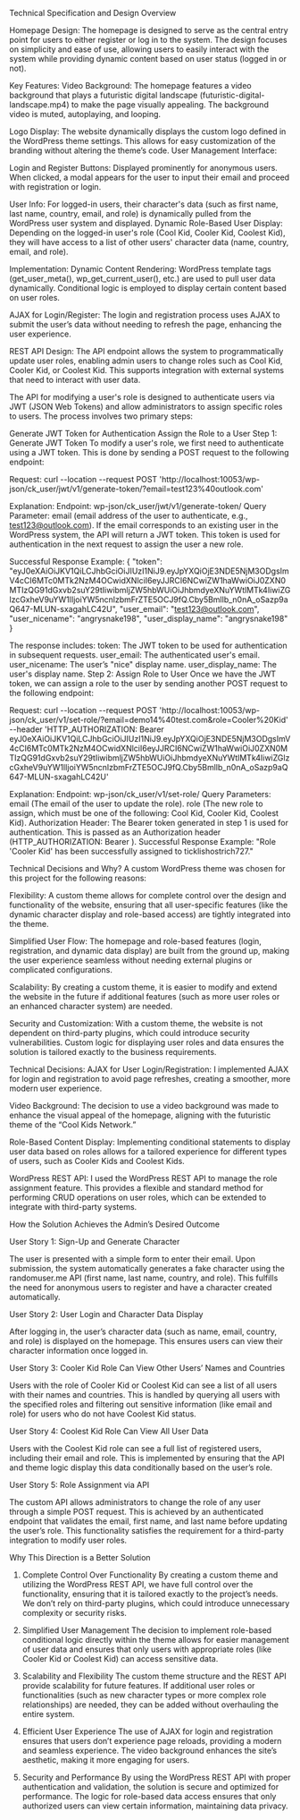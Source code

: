 Technical Specification and Design Overview

Homepage Design:
The homepage is designed to serve as the central entry point for users to either register or log in to the system. The design focuses on simplicity and ease of use, allowing users to easily interact with the system while providing dynamic content based on user status (logged in or not).

Key Features:
Video Background: The homepage features a video background that plays a futuristic digital landscape (futuristic-digital-landscape.mp4) to make the page visually appealing. The background video is muted, autoplaying, and looping.

Logo Display: The website dynamically displays the custom logo defined in the WordPress theme settings. This allows for easy customization of the branding without altering the theme’s code.
User Management Interface:

Login and Register Buttons: Displayed prominently for anonymous users. When clicked, a modal appears for the user to input their email and proceed with registration or login.

User Info: For logged-in users, their character's data (such as first name, last name, country, email, and role) is dynamically pulled from the WordPress user system and displayed.
Dynamic Role-Based User Display: Depending on the logged-in user's role (Cool Kid, Cooler Kid, Coolest Kid), they will have access to a list of other users' character data (name, country, email, and role).

Implementation:
Dynamic Content Rendering: WordPress template tags (get_user_meta(), wp_get_current_user(), etc.) are used to pull user data dynamically. Conditional logic is employed to display certain content based on user roles.

AJAX for Login/Register: The login and registration process uses AJAX to submit the user’s data without needing to refresh the page, enhancing the user experience.

REST API Design:
The API endpoint allows the system to programmatically update user roles, enabling admin users to change roles such as Cool Kid, Cooler Kid, or Coolest Kid. This supports integration with external systems that need to interact with user data.

The API for modifying a user's role is designed to authenticate users via JWT (JSON Web Tokens) and allow administrators to assign specific roles to users. The process involves two primary steps:

Generate JWT Token for Authentication
Assign the Role to a User
Step 1: Generate JWT Token
To modify a user's role, we first need to authenticate using a JWT token. This is done by sending a POST request to the following endpoint:

Request: curl --location --request POST 'http://localhost:10053/wp-json/ck_user/jwt/v1/generate-token/?email=test123%40outlook.com'

Explanation:
Endpoint: wp-json/ck_user/jwt/v1/generate-token/
Query Parameter: email (email address of the user to authenticate, e.g., test123@outlook.com).
If the email corresponds to an existing user in the WordPress system, the API will return a JWT token. This token is used for authentication in the next request to assign the user a new role.

Successful Response Example:
{
    "token": "eyJ0eXAiOiJKV1QiLCJhbGciOiJIUzI1NiJ9.eyJpYXQiOjE3NDE5NjM3ODgsImV4cCI6MTc0MTk2NzM4OCwidXNlciI6eyJJRCI6NCwiZW1haWwiOiJ0ZXN0MTIzQG91dGxvb2suY29tIiwibmljZW5hbWUiOiJhbmdyeXNuYWtlMTk4IiwiZGlzcGxheV9uYW1lIjoiYW5ncnlzbmFrZTE5OCJ9fQ.Cby5Bmllb_n0nA_oSazp9aQ647-MLUN-sxagahLC42U",
    "user_email": "test123@outlook.com",
    "user_nicename": "angrysnake198",
    "user_display_name": "angrysnake198"
}

The response includes:
token: The JWT token to be used for authentication in subsequent requests.
user_email: The authenticated user's email.
user_nicename: The user’s "nice" display name.
user_display_name: The user's display name.
Step 2: Assign Role to User
Once we have the JWT token, we can assign a role to the user by sending another POST request to the following endpoint:

Request:
curl --location --request POST 'http://localhost:10053/wp-json/ck_user/v1/set-role/?email=demo14%40test.com&role=Cooler%20Kid' \
--header 'HTTP_AUTHORIZATION: Bearer eyJ0eXAiOiJKV1QiLCJhbGciOiJIUzI1NiJ9.eyJpYXQiOjE3NDE5NjM3ODgsImV4cCI6MTc0MTk2NzM4OCwidXNlciI6eyJJRCI6NCwiZW1haWwiOiJ0ZXN0MTIzQG91dGxvb2suY29tIiwibmljZW5hbWUiOiJhbmdyeXNuYWtlMTk4IiwiZGlzcGxheV9uYW1lIjoiYW5ncnlzbmFrZTE5OCJ9fQ.Cby5Bmllb_n0nA_oSazp9aQ647-MLUN-sxagahLC42U'

Explanation:
Endpoint: wp-json/ck_user/v1/set-role/
Query Parameters:
email (The email of the user to update the role).
role (The new role to assign, which must be one of the following: Cool Kid, Cooler Kid, Coolest Kid).
Authorization Header: The Bearer token generated in step 1 is used for authentication. This is passed as an Authorization header (HTTP_AUTHORIZATION: Bearer <token>).
Successful Response Example:
"Role 'Cooler Kid' has been successfully assigned to ticklishostrich727."


Technical Decisions and Why?
A custom WordPress theme was chosen for this project for the following reasons:

Flexibility: A custom theme allows for complete control over the design and functionality of the website, ensuring that all user-specific features (like the dynamic character display and role-based access) are tightly integrated into the theme.

Simplified User Flow: The homepage and role-based features (login, registration, and dynamic data display) are built from the ground up, making the user experience seamless without needing external plugins or complicated configurations.

Scalability: By creating a custom theme, it is easier to modify and extend the website in the future if additional features (such as more user roles or an enhanced character system) are needed.

Security and Customization: With a custom theme, the website is not dependent on third-party plugins, which could introduce security vulnerabilities. Custom logic for displaying user roles and data ensures the solution is tailored exactly to the business requirements.

Technical Decisions:
AJAX for User Login/Registration: I implemented AJAX for login and registration to avoid page refreshes, creating a smoother, more modern user experience.

Video Background: The decision to use a video background was made to enhance the visual appeal of the homepage, aligning with the futuristic theme of the “Cool Kids Network.”

Role-Based Content Display: Implementing conditional statements to display user data based on roles allows for a tailored experience for different types of users, such as Cooler Kids and Coolest Kids.

WordPress REST API: I used the WordPress REST API to manage the role assignment feature. This provides a flexible and standard method for performing CRUD operations on user roles, which can be extended to integrate with third-party systems.

How the Solution Achieves the Admin’s Desired Outcome

User Story 1: Sign-Up and Generate Character

The user is presented with a simple form to enter their email. Upon submission, the system automatically generates a fake character using the randomuser.me API (first name, last name, country, and role). This fulfills the need for anonymous users to register and have a character created automatically.

User Story 2: User Login and Character Data Display

After logging in, the user’s character data (such as name, email, country, and role) is displayed on the homepage. This ensures users can view their character information once logged in.

User Story 3: Cooler Kid Role Can View Other Users’ Names and Countries

Users with the role of Cooler Kid or Coolest Kid can see a list of all users with their names and countries. This is handled by querying all users with the specified roles and filtering out sensitive information (like email and role) for users who do not have Coolest Kid status.

User Story 4: Coolest Kid Role Can View All User Data

Users with the Coolest Kid role can see a full list of registered users, including their email and role. This is implemented by ensuring that the API and theme logic display this data conditionally based on the user’s role.

User Story 5: Role Assignment via API

The custom API allows administrators to change the role of any user through a simple POST request. This is achieved by an authenticated endpoint that validates the email, first name, and last name before updating the user’s role. This functionality satisfies the requirement for a third-party integration to modify user roles.

Why This Direction is a Better Solution

1. Complete Control Over Functionality
By creating a custom theme and utilizing the WordPress REST API, we have full control over the functionality, ensuring that it is tailored exactly to the project’s needs. We don’t rely on third-party plugins, which could introduce unnecessary complexity or security risks.

2. Simplified User Management
The decision to implement role-based conditional logic directly within the theme allows for easier management of user data and ensures that only users with appropriate roles (like Cooler Kid or Coolest Kid) can access sensitive data.

3. Scalability and Flexibility
The custom theme structure and the REST API provide scalability for future features. If additional user roles or functionalities (such as new character types or more complex role relationships) are needed, they can be added without overhauling the entire system.

4. Efficient User Experience
The use of AJAX for login and registration ensures that users don’t experience page reloads, providing a modern and seamless experience. The video background enhances the site’s aesthetic, making it more engaging for users.

5. Security and Performance
By using the WordPress REST API with proper authentication and validation, the solution is secure and optimized for performance. The logic for role-based data access ensures that only authorized users can view certain information, maintaining data privacy.
